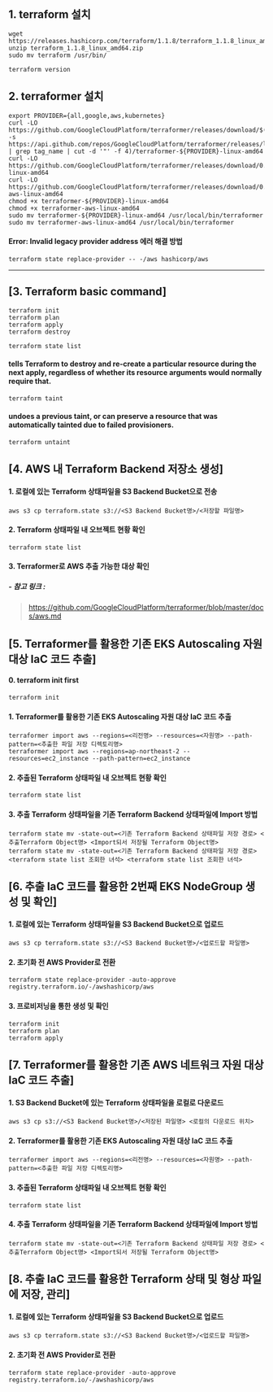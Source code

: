 

## 1. terraform 설치
```
wget https://releases.hashicorp.com/terraform/1.1.8/terraform_1.1.8_linux_amd64.zip
unzip terraform_1.1.8_linux_amd64.zip
sudo mv terraform /usr/bin/

terraform version
```



## 2. terraformer 설치
```
export PROVIDER={all,google,aws,kubernetes}
curl -LO https://github.com/GoogleCloudPlatform/terraformer/releases/download/$(curl -s https://api.github.com/repos/GoogleCloudPlatform/terraformer/releases/latest | grep tag_name | cut -d '"' -f 4)/terraformer-${PROVIDER}-linux-amd64 
curl -LO https://github.com/GoogleCloudPlatform/terraformer/releases/download/0.8.15/terraformer-${PROVIDER}-linux-amd64 
curl -LO https://github.com/GoogleCloudPlatform/terraformer/releases/download/0.8.15/terraformer-aws-linux-amd64 
chmod +x terraformer-${PROVIDER}-linux-amd64 
chmod +x terraformer-aws-linux-amd64 
sudo mv terraformer-${PROVIDER}-linux-amd64 /usr/local/bin/terraformer
sudo mv terraformer-aws-linux-amd64 /usr/local/bin/terraformer
```

#### Error: Invalid legacy provider address 에러 해결 방법
```
terraform state replace-provider -- -/aws hashicorp/aws
```



----------------------------------------------------------------------------
## [3. Terraform basic command]
```
terraform init
terraform plan
terraform apply
terraform destroy

terraform state list
```

#### tells Terraform to destroy and re-create a particular resource during the next apply, regardless of whether its resource arguments would normally require that.
```
terraform taint 
```

#### undoes a previous taint, or can preserve a resource that was automatically tainted due to failed provisioners.
```
terraform untaint 
```



## [4. AWS 내 Terraform Backend 저장소 생성]

#### 1. 로컬에 있는 Terraform 상태파일을 S3 Backend Bucket으로 전송
```
aws s3 cp terraform.state s3://<S3 Backend Bucket명>/<저장할 파일명>
```
#### 2. Terraform 상태파일 내 오브젝트 현황 확인
```
terraform state list
```
#### 3. Terraformer로 AWS 추출 가능한 대상 확인
##### - 참고 링크 :
> https://github.com/GoogleCloudPlatform/terraformer/blob/master/docs/aws.md



## [5. Terraformer를 활용한 기존 EKS Autoscaling 자원 대상 IaC 코드 추출]

#### 0. terraform init first
```
terraform init
```
#### 1. Terraformer를 활용한 기존 EKS Autoscaling 자원 대상 IaC 코드 추출
```
terraformer import aws --regions=<리전명> --resources=<자원명> --path-pattern=<추출한 파일 저장 디렉토리명>
terraformer import aws --regions=ap-northeast-2 --resources=ec2_instance --path-pattern=ec2_instance
```
#### 2. 추출된 Terraform 상태파일 내 오브젝트 현황 확인
```
terraform state list
```
#### 3. 추출 Terraform 상태파일을 기존 Terraform Backend 상태파일에 Import 방법
```
terraform state mv -state-out=<기존 Terraform Backend 상태파일 저장 경로> <추출Terraform Object명> <Import되서 저장될 Terraform Object명>
terraform state mv -state-out=<기존 Terraform Backend 상태파일 저장 경로> <terraform state list 조회한 녀석> <terraform state list 조회한 녀석>
```



## [6. 추출 IaC 코드를 활용한 2번째 EKS NodeGroup 생성 및 확인]

#### 1. 로컬에 있는 Terraform 상태파일을 S3 Backend Bucket으로 업로드
```
aws s3 cp terraform.state s3://<S3 Backend Bucket명>/<업로드할 파일명>
```
#### 2. 초기화 전 AWS Provider로 전환
```
terraform state replace-provider -auto-approve registry.terraform.io/-/awshashicorp/aws
```

#### 3. 프로비저닝을 통한 생성 및 확인
```
terraform init
terraform plan
terraform apply
```



## [7. Terraformer를 활용한 기존 AWS 네트워크 자원 대상 IaC 코드 추출]

#### 1. S3 Backend Bucket에 있는 Terraform 상태파일을 로컬로 다운로드
```
aws s3 cp s3://<S3 Backend Bucket명>/<저장된 파일명> <로컬의 다운로드 위치>
```
#### 2. Terraformer를 활용한 기존 EKS Autoscaling 자원 대상 IaC 코드 추출
```
terraformer import aws --regions=<리전명> --resources=<자원명> --path-pattern=<추출한 파일 저장 디렉토리명>
```
#### 3. 추출된 Terraform 상태파일 내 오브젝트 현황 확인
```
terraform state list
```
#### 4. 추출 Terraform 상태파일을 기존 Terraform Backend 상태파일에 Import 방법
```
terraform state mv -state-out=<기존 Terraform Backend 상태파일 저장 경로> <추출Terraform Object명> <Import되서 저장될 Terraform Object명>
```


## [8. 추출 IaC 코드를 활용한 Terraform 상태 및 형상 파일에 저장, 관리]

#### 1. 로컬에 있는 Terraform 상태파일을 S3 Backend Bucket으로 업로드
```
aws s3 cp terraform.state s3://<S3 Backend Bucket명>/<업로드할 파일명>
```
#### 2. 초기화 전 AWS Provider로 전환
```
terraform state replace-provider -auto-approve registry.terraform.io/-/awshashicorp/aws

```
